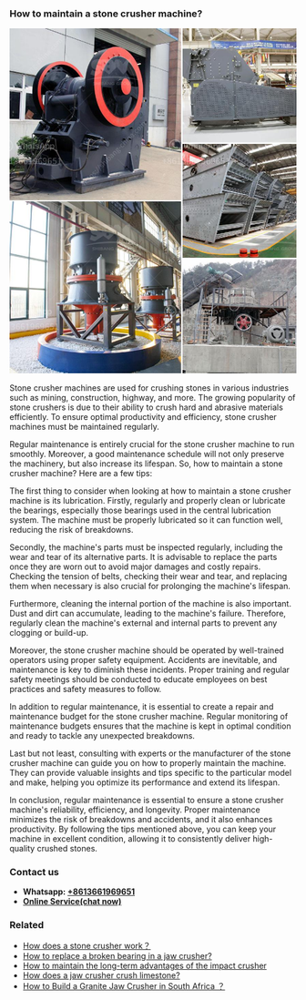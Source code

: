 <h3>How to maintain a stone crusher machine?</h3><img src='1701745317.jpg' alt=''><p>Stone crusher machines are used for crushing stones in various industries such as mining, construction, highway, and more. The growing popularity of stone crushers is due to their ability to crush hard and abrasive materials efficiently. To ensure optimal productivity and efficiency, stone crusher machines must be maintained regularly.</p><p>Regular maintenance is entirely crucial for the stone crusher machine to run smoothly. Moreover, a good maintenance schedule will not only preserve the machinery, but also increase its lifespan. So, how to maintain a stone crusher machine? Here are a few tips:</p><p>The first thing to consider when looking at how to maintain a stone crusher machine is its lubrication. Firstly, regularly and properly clean or lubricate the bearings, especially those bearings used in the central lubrication system. The machine must be properly lubricated so it can function well, reducing the risk of breakdowns.</p><p>Secondly, the machine's parts must be inspected regularly, including the wear and tear of its alternative parts. It is advisable to replace the parts once they are worn out to avoid major damages and costly repairs. Checking the tension of belts, checking their wear and tear, and replacing them when necessary is also crucial for prolonging the machine's lifespan.</p><p>Furthermore, cleaning the internal portion of the machine is also important. Dust and dirt can accumulate, leading to the machine's failure. Therefore, regularly clean the machine's external and internal parts to prevent any clogging or build-up.</p><p>Moreover, the stone crusher machine should be operated by well-trained operators using proper safety equipment. Accidents are inevitable, and maintenance is key to diminish these incidents. Proper training and regular safety meetings should be conducted to educate employees on best practices and safety measures to follow.</p><p>In addition to regular maintenance, it is essential to create a repair and maintenance budget for the stone crusher machine. Regular monitoring of maintenance budgets ensures that the machine is kept in optimal condition and ready to tackle any unexpected breakdowns.</p><p>Last but not least, consulting with experts or the manufacturer of the stone crusher machine can guide you on how to properly maintain the machine. They can provide valuable insights and tips specific to the particular model and make, helping you optimize its performance and extend its lifespan.</p><p>In conclusion, regular maintenance is essential to ensure a stone crusher machine's reliability, efficiency, and longevity. Proper maintenance minimizes the risk of breakdowns and accidents, and it also enhances productivity. By following the tips mentioned above, you can keep your machine in excellent condition, allowing it to consistently deliver high-quality crushed stones.</p><h3>Contact us</h3><ul><li><strong>Whatsapp:&nbsp;<a href="https://wa.me/8613661969651">+8613661969651</a></strong></li><li><a href="https://swt.shibang-china.com/?git&amp;zhl&amp;How to maintain a stone crusher machine"><strong>Online Service(chat now)</strong></a></li></ul><h3>Related</h3><ul><li><a href='How does a stone crusher work？.md'>How does a stone crusher work？</a></li><li><a href='How to replace a broken bearing in a jaw crusher.md'>How to replace a broken bearing in a jaw crusher?</a></li><li><a href='How to maintain the longterm advantages of the impact crusher.md'>How to maintain the long-term advantages of the impact crusher</a></li><li><a href='How does a jaw crusher crush limestone.md'>How does a jaw crusher crush limestone?</a></li><li><a href='How to Build a Granite Jaw Crusher in South Africa ？.md'>How to Build a Granite Jaw Crusher in South Africa ？</a></li></ul>